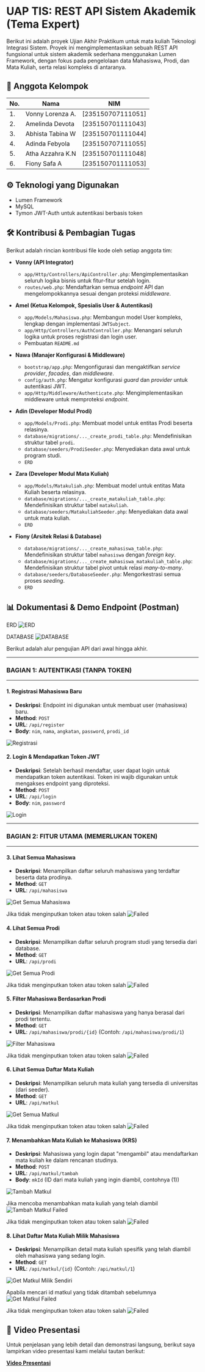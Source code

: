 # UAP TIS: REST API Sistem Akademik (Tema Expert)

Berikut ini adalah proyek Ujian Akhir Praktikum untuk mata kuliah Teknologi Integrasi Sistem. Proyek ini mengimplementasikan sebuah REST API fungsional untuk sistem akademik sederhana menggunakan Lumen Framework, dengan fokus pada pengelolaan data Mahasiswa, Prodi, dan Mata Kuliah, serta relasi kompleks di antaranya.

## 👥 Anggota Kelompok

| No. | Nama | NIM |
| --- | --- | --- |
| 1. | Vonny Lorenza A. | [235150707111051] |
| 2. | Amelinda Devota | [235150701111043] |
| 3. | Abhista Tabina W | [235150701111044] |
| 4. | Adinda Febyola | [235150707111055] |
| 5. | Atha Azzahra K.N | [235150701111048] |
| 6. | Fiony Safa A | [235150701111053] |

## ⚙️ Teknologi yang Digunakan
* Lumen Framework 
* MySQL
* Tymon JWT-Auth untuk autentikasi berbasis token


## 🛠️ Kontribusi & Pembagian Tugas
Berikut adalah rincian kontribusi file kode oleh setiap anggota tim:

* **Vonny (API Integrator)**
    * `app/Http/Controllers/ApiController.php`: Mengimplementasikan seluruh logika bisnis untuk fitur-fitur setelah login.
    * `routes/web.php`: Mendaftarkan semua *endpoint* API dan mengelompokkannya sesuai dengan proteksi *middleware*.

* **Amel (Ketua Kelompok, Spesialis User & Autentikasi)**
    * `app/Models/Mahasiswa.php`: Membangun model User kompleks, lengkap dengan implementasi `JWTSubject`.
    * `app/Http/Controllers/AuthController.php`: Menangani seluruh logika untuk proses registrasi dan login user.
    * Pembuatan `README.md`

* **Nawa (Manajer Konfigurasi & Middleware)**
    * `bootstrap/app.php`: Mengonfigurasi dan mengaktifkan *service provider*, *facades*, dan *middleware*.
    * `config/auth.php`: Mengatur konfigurasi *guard* dan *provider* untuk autentikasi JWT.
    * `app/Http/Middleware/Authenticate.php`: Mengimplementasikan middleware untuk memproteksi *endpoint*.

* **Adin (Developer Modul Prodi)**
    * `app/Models/Prodi.php`: Membuat model untuk entitas Prodi beserta relasinya.
    * `database/migrations/..._create_prodi_table.php`: Mendefinisikan struktur tabel `prodi`.
    * `database/seeders/ProdiSeeder.php`: Menyediakan data awal untuk program studi.
    * `ERD`

* **Zara (Developer Modul Mata Kuliah)**
    * `app/Models/Matakuliah.php`: Membuat model untuk entitas Mata Kuliah beserta relasinya.
    * `database/migrations/..._create_matakuliah_table.php`: Mendefinisikan struktur tabel `matakuliah`.
    * `database/seeders/MatakuliahSeeder.php`: Menyediakan data awal untuk mata kuliah.
    * `ERD`

* **Fiony (Arsitek Relasi & Database)**
    * `database/migrations/..._create_mahasiswa_table.php`: Mendefinisikan struktur tabel `mahasiswa` dengan *foreign key*.
    * `database/migrations/..._create_mahasiswa_matakuliah_table.php`: Mendefinisikan struktur tabel pivot untuk relasi *many-to-many*.
    * `database/seeders/DatabaseSeeder.php`: Mengorkestrasi semua proses *seeding*.
    * `ERD`

## 📊 Dokumentasi & Demo Endpoint (Postman)

ERD 
![ERD](assets/ERD.png)

DATABASE
![DATABASE](assets/DATABASE.png)

Berikut adalah alur pengujian API dari awal hingga akhir.

---
### **BAGIAN 1: AUTENTIKASI (TANPA TOKEN)**
---

#### 1. Registrasi Mahasiswa Baru
* **Deskripsi**: Endpoint ini digunakan untuk membuat user (mahasiswa) baru.
* **Method**: `POST`
* **URL**: `/api/register`
* **Body**: `nim`, `nama`, `angkatan`, `password`, `prodi_id`

![Registrasi](path/ke/assets/01-register.png)

#### 2. Login & Mendapatkan Token JWT
* **Deskripsi**: Setelah berhasil mendaftar, user dapat login untuk mendapatkan token autentikasi. Token ini wajib digunakan untuk mengakses endpoint yang diproteksi.
* **Method**: `POST`
* **URL**: `/api/login`
* **Body**: `nim`, `password`

![Login](path/ke/assets/02-login.png)

---
### **BAGIAN 2: FITUR UTAMA (MEMERLUKAN TOKEN)**
---

#### 3. Lihat Semua Mahasiswa
* **Deskripsi**: Menampilkan daftar seluruh mahasiswa yang terdaftar beserta data prodinya.
* **Method**: `GET`
* **URL**: `/api/mahasiswa`

![Get Semua Mahasiswa](assets/03-get-mahasiswa.png)

Jika tidak menginputkan token atau token salah
![Failed](assets/get-mahasiswa-failed-token.png)

#### 4. Lihat Semua Prodi
* **Deskripsi**: Menampilkan daftar seluruh program studi yang tersedia dari database.
* **Method**: `GET`
* **URL**: `/api/prodi`

![Get Semua Prodi](/assets/04-get-prodi.png)

Jika tidak menginputkan token atau token salah
![Failed](assets/get-prodi-failed-token.png)

#### 5. Filter Mahasiswa Berdasarkan Prodi
* **Deskripsi**: Menampilkan daftar mahasiswa yang hanya berasal dari prodi tertentu.
* **Method**: `GET`
* **URL**: `/api/mahasiswa/prodi/{id}` (Contoh: `/api/mahasiswa/prodi/1`)

![Filter Mahasiswa](assets/05-filter-mahasiswa.png)

Jika tidak menginputkan token atau token salah
![Failed](assets/filter-mahasiswa-failed-token.png)

#### 6. Lihat Semua Daftar Mata Kuliah
* **Deskripsi**: Menampilkan seluruh mata kuliah yang tersedia di universitas (dari seeder).
* **Method**: `GET`
* **URL**: `/api/matkul`

![Get Semua Matkul](assets/06-get-matkul.png)

Jika tidak menginputkan token atau token salah
![Failed](assets/get-matkul-failed-token.png)

#### 7. Menambahkan Mata Kuliah ke Mahasiswa (KRS)
* **Deskripsi**: Mahasiswa yang login dapat "mengambil" atau mendaftarkan mata kuliah ke dalam rencanan studinya.
* **Method**: `POST`
* **URL**: `/api/matkul/tambah`
* **Body**: `mkId` (ID dari mata kuliah yang ingin diambil, contohnya (1))

![Tambah Matkul](assets/07-tambah-matkul.png)

Jika mencoba menambahkan mata kuliah yang telah diambil
![Tambah Matkul Failed](assets/tambah-matkul-failed.png)

Jika tidak menginputkan token atau token salah
![Failed](assets/tambah-matkul-failed-token.png)

#### 8. Lihat Daftar Mata Kuliah Milik Mahasiswa
* **Deskripsi**: Menampilkan detail mata kuliah spesifik yang telah diambil oleh mahasiswa yang sedang login.
* **Method**: `GET`
* **URL**: `/api/matkul/{id}` (Contoh: `/api/matkul/1`)

![Get Matkul Milik Sendiri](assets/08-get-matkul-by-id.png)

Apabila mencari id matkul yang tidak ditambah sebelumnya
![Get Matkul Failed](assets/get-matkul-by-id-failed.png)

Jika tidak menginputkan token atau token salah
![Failed](assets/get-matkul-by-id-failed-token.png)

## 🎥 Video Presentasi
Untuk penjelasan yang lebih detail dan demonstrasi langsung, berikut saya lampirkan video presentasi kami melalui tautan berikut:

**[Video Presentasi](https://drive.google.com/drive/folders/1AFExNi6jHWsZeu-HGSGa3gtHtMa7xb-N?usp=sharing)**